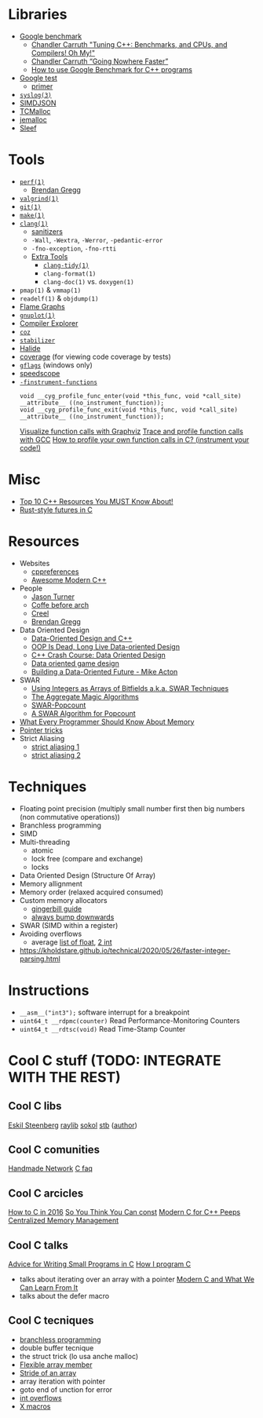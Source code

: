 <style type="text/css">
  @media (prefers-color-scheme: dark) {
    html {
      background-color: #1E1F21;
      color: #EEEFF1;
    }
    a {
      color: #EEEFF1;
    }
    a:visited {
      color: #EEEFF1;
    }
    blockquote p: {
      color: #606060;
    }
    hr {
      background-color: #EEEFF1;
    }
  }
</style>
# Libraries
  * [Google benchmark](https://github.com/google/benchmark)
    - [Chandler Carruth "Tuning C++: Benchmarks, and CPUs, and Compilers! Oh My!"](https://www.youtube.com/watch?v=nXaxk27zwlk)
    - [Chandler Carruth “Going Nowhere Faster”](https://www.youtube.com/watch?v=2EWejmkKlxs)
    - [How to use Google Benchmark for C++ programs](https://www.youtube.com/watch?v=9VKR8u9odrA)
  * [Google test](https://github.com/google/googletest)
    - [primer](https://github.com/google/googletest/blob/master/docs/primer.md)
  * [`syslog(3)`](https://pubs.opengroup.org/onlinepubs/9699919799/)
  * [SIMDJSON](https://github.com/simdjson/simdjson/)
  * [TCMalloc](https://github.com/google/tcmalloc)
  * [jemalloc](http://jemalloc.net)
  * [Sleef](https://sleef.org)

# Tools
  * [`perf(1)`](https://perf.wiki.kernel.org/index.php/Main_Page)
    - [Brendan Gregg](http://www.brendangregg.com/perf.html)
  * [`valgrind(1)`](https://www.valgrind.org)
  * [`git(1)`](https://git-scm.com)
  * [`make(1)`](https://pubs.opengroup.org/onlinepubs/9699919799/)
  * [`clang(1)`](https://clang.llvm.org)
    - [sanitizers](https://clang.llvm.org/docs/UsersManual.html#id39)
    - `-Wall`, `-Wextra`, `-Werror`, `-pedantic-error`
    - `-fno-exception`, `-fno-rtti`
    - [Extra Tools](https://clang.llvm.org/extra/index.html)
      - [`clang-tidy(1)`](https://clang.llvm.org/extra/clang-tidy/)
      - `clang-format(1)`
      - `clang-doc(1)` vs. `doxygen(1)`
  * `pmap(1)` & `vmmap(1)`
  * `readelf(1)` & `objdump(1)`
  * [Flame Graphs](http://www.brendangregg.com/flamegraphs.html)
  * [`gnuplot(1)`](http://gnuplot.info)
  * [Compiler Explorer](https://godbolt.org)
  * [`coz`](https://github.com/plasma-umass/coz)
  * [`stabilizer`](https://emeryberger.com/research/stabilizer/)
  * [Halide](https://halide-lang.org)
  * [coverage](https://clang.llvm.org/docs/SourceBasedCodeCoverage.html)
    (for viewing code coverage by tests)
  * [`gflags`](https://docs.microsoft.com/en-us/windows-hardware/drivers/debugger/gflags)
    (windows only)
  * [speedscope](https://www.speedscope.app)
  * [`-finstrument-functions`](https://clang.llvm.org/docs/ClangCommandLineReference.html#cmdoption-clang-finstrument-functions)
    ```
    void __cyg_profile_func_enter(void *this_func, void *call_site) __attribute__ ((no_instrument_function));
    void __cyg_profile_func_exit(void *this_func, void *call_site) __attribute__ ((no_instrument_function));
    ```
    [Visualize function calls with Graphviz](https://web.archive.org/web/20130528172555/http://www.ibm.com/developerworks/library/l-graphvis/)
    [Trace and profile function calls with GCC](https://balau82.wordpress.com/2010/10/06/trace-and-profile-function-calls-with-gcc/)
    [How to profile your own function calls in C? (instrument your code!)](https://www.youtube.com/watch?v=M6RCUiZzl8Y)

# Misc
  * [Top 10 C++ Resources You MUST Know About!](https://www.youtube.com/watch?v=eSDVVrjFh54)
  * [Rust-style futures in C](https://axelf.nu/2020/08/24/rust-style-futures-in-c.html)

# Resources
  * Websites
    - [cppreferences](https://en.cppreference.com)
    - [Awesome Modern C++](https://awesomecpp.com)
  * People
    - [Jason Turner](https://twitter.com/lefticus)
    - [Coffe before arch](https://www.youtube.com/c/CoffeeBeforeArch)
    - [Creel](https://www.youtube.com/c/WhatsACreel)
    - [Brendan Gregg](https://www.brendangregg.com)
  * Data Oriented Design
    - [Data-Oriented Design and C++](https://www.youtube.com/watch?v=rX0ItVEVjHc)
    - [OOP Is Dead, Long Live Data-oriented Design](https://www.youtube.com/watch?v=yy8jQgmhbAU)
    - [C++ Crash Course: Data Oriented Design](https://www.youtube.com/watch?v=XpYORLssFW8)
    - [Data oriented game design](https://www.youtube.com/watch?v=GY9RytdA1mA)
    - [Building a Data-Oriented Future - Mike Acton](https://www.youtube.com/watch?v=u8B3j8rqYMw)
  * SWAR
    - [Using Integers as Arrays of Bitfields a.k.a. SWAR Techniques](https://www.youtube.com/watch?v=H-bm71KmYTE)
    - [The Aggregate Magic Algorithms](http://aggregate.org/MAGIC/)
    - [SWAR-Popcount](https://www.chessprogramming.org/Population_Count)
    - [A SWAR Algorithm for Popcount](https://www.playingwithpointers.com/blog/swar.html)
  * [What Every Programmer Should Know About Memory](https://akkadia.org/drepper/cpumemory.pdf)
  * [Pointer tricks](https://www.quora.com/In-C-or-C++-what-are-your-favorite-pointer-tricks)
  * Strict Aliasing
    - [strict aliasing 1](https://accu.org/journals/overload/28/160/anonymous/)
    - [strict aliasing 2](https://blog.regehr.org/archives/1307)

# Techniques
  * Floating point precision (multiply small number first then big numbers (non
  commutative operations))
  * Branchless programming
  * SIMD
  * Multi-threading
    - atomic
    - lock free (compare and exchange)
    - locks
  * Data Oriented Design (Structure Of Array)
  * Memory allignment
  * Memory order (relaxed acquired consumed)
  * Custom memory allocators
    - [gingerbill guide](http://www.gingerbill.org/series/memory-allocation-strategies/)
    - [always bump downwards](https://fitzgeraldnick.com/2019/11/01/always-bump-downwards.html)
  * SWAR (SIMD within a register)
  * Avoiding overflows
    - average [list of float](https://stackoverflow.com/a/1934266), [2 int](https://stackoverflow.com/questions/19106350/explanation-of-the-safe-average-of-two-numbers)
  * https://kholdstare.github.io/technical/2020/05/26/faster-integer-parsing.html

# Instructions
  * `__asm__("int3");` software interrupt for a breakpoint
  * `uint64_t __rdpmc(counter)` Read Performance-Monitoring Counters
  * `uint64_t __rdtsc(void)` Read Time-Stamp Counter

# Cool C stuff (TODO: INTEGRATE WITH THE REST)

## Cool C libs

[Eskil Steenberg](http://gamepipeline.org/index.html)
[raylib](https://www.raylib.com/index.html)
[sokol](https://github.com/floooh/sokol)
[stb](http://github.com/nothings/stb) ([author](http://nothings.org))

## Cool C comunities

[Handmade Network](https://handmade.network)
[C faq](http://c-faq.com)

## Cool C arcicles

[How to C in 2016](https://matt.sh/howto-c)
[So You Think You Can const](https://matt.sh/sytycc)
[Modern C for C++ Peeps](https://floooh.github.io/2019/09/27/modern-c-for-cpp-peeps.html)
[Centralized Memory Management](https://sasluca.github.io/cmm)

## Cool C talks

[Advice for Writing Small Programs in C](https://www.youtube.com/watch?v=eAhWIO1Ra6M)
[How I program C](https://www.youtube.com/watch?v=443UNeGrFoM)
  * talks about iterating over an array with a pointer
[Modern C and What We Can Learn From It](https://www.youtube.com/watch?v=QpAhX-gsHMs)
  * talks about the defer macro

## Cool C tecniques

  * [branchless programming](https://www.youtube.com/watch?v=bVJ-mWWL7cE)
  * double buffer tecnique
  * the struct trick (lo usa anche malloc)
  * [Flexible array member](https://en.wikipedia.org/wiki/Flexible_array_member)
  * [Stride of an array](https://en.wikipedia.org/wiki/Stride_of_an_array)
  * array iteration with pointer
  * goto end of unction for error
  * [int overflows](https://stackoverflow.com/a/1514309)
  * [X macros](https://en.wikipedia.org/wiki/X_Macro)

